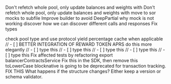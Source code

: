  Don't refetch whole pool, only update balances and weights with
 Don't refetch whole pool, only update balances and weights with
 move to sor mocks to subfile
 Improve builder to avoid DeepPartial
 why mock is not working
 discover how we can discover different calls and responses
 Fix types

 check pool type and use protocol yield percentage cache when applicable
 // - [ ] BETTER INTEGRATION OF REWARD TOKEN APRS
 do this more elegantly
 // - [ ] type this
 // - [ ] type this
 // - [ ] type this
 // - [ ] type this
 // - [ ] type this
 Fix affected tests by refactoring export balancerContractsService
 Fix this in the SDK, then remove this toLowerCase
 blocknative is going to be deprecated for transaction tracking.
 FIX THIS
 What happens if the structure changes? Either keep a version or schema validator.
